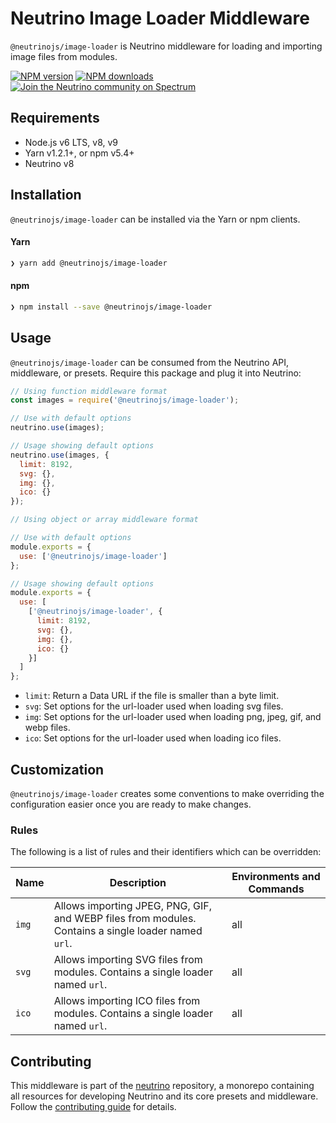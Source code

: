 # Neutrino Image Loader Middleware

`@neutrinojs/image-loader` is Neutrino middleware for loading and importing image files from modules.

[![NPM version][npm-image]][npm-url]
[![NPM downloads][npm-downloads]][npm-url]
[![Join the Neutrino community on Spectrum][spectrum-image]][spectrum-url]

## Requirements

- Node.js v6 LTS, v8, v9
- Yarn v1.2.1+, or npm v5.4+
- Neutrino v8

## Installation

`@neutrinojs/image-loader` can be installed via the Yarn or npm clients.

#### Yarn

```bash
❯ yarn add @neutrinojs/image-loader
```

#### npm

```bash
❯ npm install --save @neutrinojs/image-loader
```

## Usage

`@neutrinojs/image-loader` can be consumed from the Neutrino API, middleware, or presets. Require this package
and plug it into Neutrino:

```js
// Using function middleware format
const images = require('@neutrinojs/image-loader');

// Use with default options
neutrino.use(images);

// Usage showing default options
neutrino.use(images, {
  limit: 8192,
  svg: {},
  img: {},
  ico: {}
});
```

```js
// Using object or array middleware format

// Use with default options
module.exports = {
  use: ['@neutrinojs/image-loader']
};

// Usage showing default options
module.exports = {
  use: [
    ['@neutrinojs/image-loader', {
      limit: 8192,
      svg: {},
      img: {},
      ico: {}
    }]
  ]
};
```

- `limit`: Return a Data URL if the file is smaller than a byte limit.
- `svg`: Set options for the url-loader used when loading svg files.
- `img`: Set options for the url-loader used when loading png, jpeg, gif, and webp files.
- `ico`: Set options for the url-loader used when loading ico files.

## Customization

`@neutrinojs/image-loader` creates some conventions to make overriding the configuration easier once you are
ready to make changes.

### Rules

The following is a list of rules and their identifiers which can be overridden:

| Name | Description | Environments and Commands |
| --- | --- | --- |
| `img` | Allows importing JPEG, PNG, GIF, and WEBP files from modules. Contains a single loader named `url`. | all |
| `svg` | Allows importing SVG files from modules. Contains a single loader named `url`. | all |
| `ico` | Allows importing ICO files from modules. Contains a single loader named `url`. | all |

## Contributing

This middleware is part of the [neutrino](https://github.com/neutrinojs/neutrino) repository, a monorepo
containing all resources for developing Neutrino and its core presets and middleware. Follow the
[contributing guide](https://neutrinojs.org/contributing/) for details.

[npm-image]: https://img.shields.io/npm/v/@neutrinojs/image-loader.svg
[npm-downloads]: https://img.shields.io/npm/dt/@neutrinojs/image-loader.svg
[npm-url]: https://npmjs.org/package/@neutrinojs/image-loader
[spectrum-image]: https://withspectrum.github.io/badge/badge.svg
[spectrum-url]: https://spectrum.chat/neutrino
